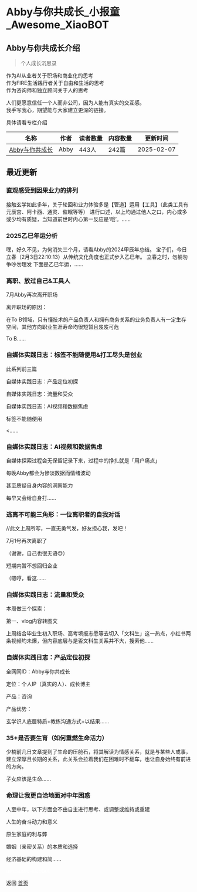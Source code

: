 # Abby与你共成长_小报童_Awesome_XiaoBOT

## Abby与你共成长介绍
> 个人成长沉思录    
    
作为AI从业者关于职场和商业化的思考    
作为FIRE生活践行者关于自由和生活的思考    
作为咨询师和独立顾问关于人的思考    
    
人们更愿意信任一个人而非公司，因为人能有真实的交互感。    
我手写我心，期望能与大家建立更深的链接。    
    
具体请看专栏介绍  
  


|名称|作者|读者数量|内容数量|更新时间|
|---|---|---|---|---|
|[Abby与你共成长](https://xiaobot.net/p/abby?refer=0b133df9-27dc-423b-8101-639049001c13)|Abby|443人|242篇|2025-02-07|

## 最近更新
### 直观感受到因果业力的排列

接触玄学如此多年，关于轮回和业力体验多是【管道】运用【工具】（此类工具有元辰宫、阿卡西、通灵、催眠等等）
进行口述，以上均通过他人之口，内心或多或少均有质疑，当知道前世时内心第一反应是‘哦’。......

### 2025乙巳年运分析

嘿，好久不见，为何消失三个月，请看Abby的2024甲辰年总结。 宝子们，今日立春（2月3日22:10:13）从传统文化角度也正式步入乙巳年。
立春之时，勿躺勿争吵勿理发 下面是乙巳年运，......

### 离职、放过自己&工具人

7月Abby再次离开职场

离开职场的原因：

在To B领域，只有懂技术的产品负责人和拥有商务关系的业务负责人有一定生存空间，其他方向职业生涯寿命均很短暂且岌岌可危

To B......

### 自媒体实践日志：标签不能随便用&打工尽头是创业

此系列前三篇

自媒体实践日志：产品定位初探

自媒体实践日志：流量和受众

自媒体实践日志：AI视频和数据焦虑

标签不能随便用

<......

### 自媒体实践日志：AI视频和数据焦虑

自媒体探索过程会无保留记录下来，过程中的挣扎就是「用户痛点」

每晚Abby都会为惨淡数据而情绪波动

甚至质疑自身内容的洞察能力

每早又会给自身打......

### 逃离不可能三角形：一位离职者的自我对话

//此文上周所写，一直无勇气发，好友担心我，发吧！

7月1号再次离职了

（谢谢，自己也很无语😓）

短期内暂不想回归企业

（嗯哼，看这......

### 自媒体实践日志：流量和受众

本周做三个探索：

第一、vlog内容转图文

上周结合毕业生初入职场、高考填报志愿等去切入「文科生」这一热点，小红书两条视频均未爆，但内容底层与是否文科生关系并不大，搜索他......

### 自媒体实践日志：产品定位初探

全网同ID：Abby与你共成长

定位：个人IP（真实的人）、成长博主

产品：咨询

产品优势：

玄学识人底层特质+教练沟通方式+以结果......

### 35+是否要生育（如何重燃生命活力）

少楠前几日文章提到了生命的压舱石，将其解读为情感关系，就是与某些人或事，建立深厚且长期的关系，此关系会拉着我们在困难时不翻车，也让自身始终有前进的方向。

子女应该是生命......

### 命理让我更自洽地面对中年困惑

人至中年，以下方面会不由自主进行思考、或调整或维持或重建

人生的奋斗动力和意义

原生家庭的利与弊

婚姻（亲密关系）的本质和选择

经济基础的构建和简......


<a href="https://github.com/Reno9527/awesome-xiaobot" style="color: white; text-decoration: none;">awesome-xiaobot</a>

返回 [首页](../README.md)
